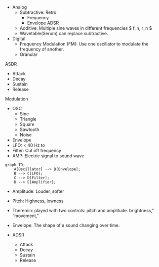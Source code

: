 - Analog
    - Subtractive: Retro
        - Frequency
        - Envelope ADSR
    - Additive: Multiple sine waves in different frequencies $ f_n, r_n $ 
    - Wavetable(Serum) can replace subtractive.
- Digital
    - Frequency Modulation (FM): Use one oscillator to modulate the frequency of another.
    - Granular

ASDR
- Attack
- Decay
- Sustain
- Release

Modulation
- OSC
    - Sine
    - Triangle
    - Square
    - Sawtooth
    - Noise
- Envelope
- LFO: < 40 Hz to 
- Filter: Cut off frequency
- AMP: Electric signal to sound wave
```mermaid
graph TD;
    A[Oscillator] --> B[Envelope];
    B --> C[LFO];
    C --> D[Filter];
    D --> E[Amplifier];
```

- Amplitude: Louder, softer
- Pitch: Highness, lowness
- Theremin: played with two controls: pitch and amplitude.
brightness,” “movement,”

- Envelope: The shape of a sound changing over time.
- ADSR
    - Attack
    - Decay
    - Sustain
    - Release
